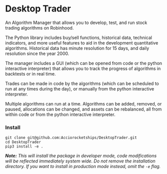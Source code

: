 # Desktop Trader

An Algorithm Manager that allows you to develop, test, and run stock trading algorithms on Robinhood. 

The Python library includes buy/sell functions, historical data, technical indicators, and more useful features to aid in the development quantitative algorithms. Historical data has minute resolution for 15 days, and daily resolution since the year 2000.

The manager includes a GUI (which can be opened from code or the python interactive interpreter) that allows you to track the progress of algorithms in backtests or in real time. 

Trades can be made in code by the algorithms (which can be scheduled to run at any times during the day), or manually from the python interactive interpreter. 

Multiple algorithms can run at a time. Algorithms can be added, removed, or paused, allocations can be changed, and assets can be rebalanced, all from within code or from the python interactive interpreter.

### Install

    git clone git@github.com:Acciorocketships/DesktopTrader.git
    cd DesktopTrader
    pip3 install -e .
    
_**Note:** This will install the package in developer mode, code modifications will be reflected immediately system wide. Do not remove the installation directory. If you want to install in production mode instead, omit the `-e` flag._
